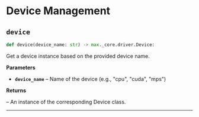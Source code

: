# Device Management

## `device`

```python
def device(device_name: str) -> max._core.driver.Device:
```
Get a device instance based on the provided device name.

**Parameters**

- **`device_name`** – Name of the device (e.g., "cpu", "cuda", "mps")

**Returns**

 – An instance of the corresponding Device class.


---
